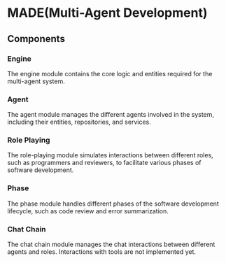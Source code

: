 # MADE(Multi-Agent Development)

## Components

### Engine
The engine module contains the core logic and entities required for the multi-agent system.

### Agent
The agent module manages the different agents involved in the system, including their entities, repositories, and services.

### Role Playing
The role-playing module simulates interactions between different roles, such as programmers and reviewers, to facilitate various phases of software development.

### Phase
The phase module handles different phases of the software development lifecycle, such as code review and error summarization.

### Chat Chain
The chat chain module manages the chat interactions between different agents and roles. Interactions with tools are not implemented yet.